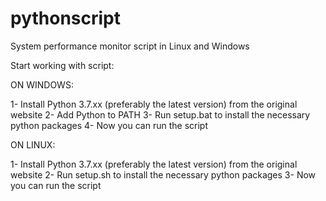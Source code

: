# pythonscript
System performance monitor script in Linux and Windows

Start working with script:

ON WINDOWS:

1- Install Python 3.7.xx (preferably the latest version) from the original website
2- Add Python to PATH 
3- Run setup.bat to install the necessary python packages
4- Now you can run the script


ON LINUX:

1- Install Python 3.7.xx (preferably the latest version) from the original website
2- Run setup.sh to install the necessary python packages
3- Now you can run the script


